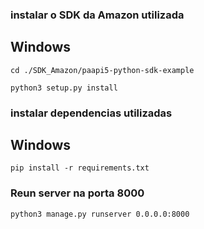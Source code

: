 ### instalar o SDK da Amazon utilizada

## Windows

`cd ./SDK_Amazon/paapi5-python-sdk-example`

`python3 setup.py install`

### instalar dependencias utilizadas

## Windows

`pip install -r requirements.txt`

### Reun server na porta 8000

`python3 manage.py runserver 0.0.0.0:8000`
